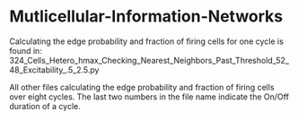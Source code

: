 # Mutlicellular-Information-Networks

Calculating the edge probability and fraction of firing cells for one cycle is found in:
324_Cells_Hetero_hmax_Checking_Nearest_Neighbors_Past_Threshold_52_48_Excitability_.5_2.5.py

All other files calculating the edge probability and fraction of firing cells over eight cycles. The last two numbers in the file name indicate the On/Off duration of a cycle.




